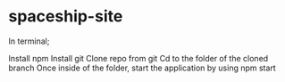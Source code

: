 # spaceship-site


In terminal;

Install npm
Install git 
Clone repo from git
Cd to the folder of the cloned branch
Once inside of the folder, start the application by using npm start

